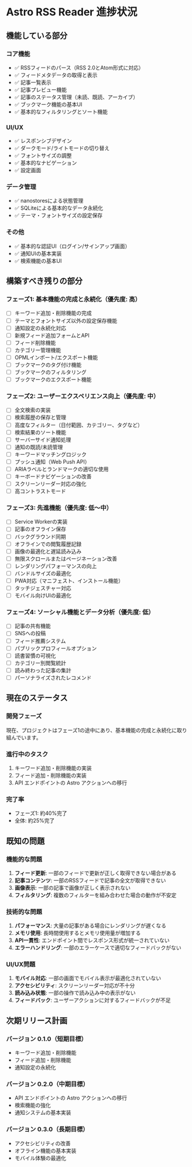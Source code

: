 # Astro RSS Reader 進捗状況

## 機能している部分

### コア機能
- ✅ RSSフィードのパース（RSS 2.0とAtom形式に対応）
- ✅ フィードメタデータの取得と表示
- ✅ 記事一覧表示
- ✅ 記事プレビュー機能
- ✅ 記事のステータス管理（未読、既読、アーカイブ）
- ✅ ブックマーク機能の基本UI
- ✅ 基本的なフィルタリングとソート機能

### UI/UX
- ✅ レスポンシブデザイン
- ✅ ダークモード/ライトモードの切り替え
- ✅ フォントサイズの調整
- ✅ 基本的なナビゲーション
- ✅ 設定画面

### データ管理
- ✅ nanostoresによる状態管理
- ✅ SQLiteによる基本的なデータ永続化
- ✅ テーマ・フォントサイズの設定保存

### その他
- ✅ 基本的な認証UI（ログイン/サインアップ画面）
- ✅ 通知UIの基本実装
- ✅ 検索機能の基本UI

## 構築すべき残りの部分

### フェーズ1: 基本機能の完成と永続化（優先度: 高）
- [ ] キーワード追加・削除機能の完成
- [ ] テーマとフォントサイズ以外の設定保存機能
- [ ] 通知設定の永続化対応
- [ ] 新規フィード追加フォームとAPI
- [ ] フィード削除機能
- [ ] カテゴリー管理機能
- [ ] OPMLインポート/エクスポート機能
- [ ] ブックマークのタグ付け機能
- [ ] ブックマークのフィルタリング
- [ ] ブックマークのエクスポート機能

### フェーズ2: ユーザーエクスペリエンス向上（優先度: 中）
- [ ] 全文検索の実装
- [ ] 検索履歴の保存と管理
- [ ] 高度なフィルター（日付範囲、カテゴリー、タグなど）
- [ ] 検索結果のソート機能
- [ ] サーバーサイド通知処理
- [ ] 通知の既読/未読管理
- [ ] キーワードマッチングロジック
- [ ] プッシュ通知（Web Push API）
- [ ] ARIAラベルとランドマークの適切な使用
- [ ] キーボードナビゲーションの改善
- [ ] スクリーンリーダー対応の強化
- [ ] 高コントラストモード

### フェーズ3: 先進機能（優先度: 低〜中）
- [ ] Service Workerの実装
- [ ] 記事のオフライン保存
- [ ] バックグラウンド同期
- [ ] オフラインでの閲覧履歴記録
- [ ] 画像の最適化と遅延読み込み
- [ ] 無限スクロールまたはページネーション改善
- [ ] レンダリングパフォーマンスの向上
- [ ] バンドルサイズの最適化
- [ ] PWA対応（マニフェスト、インストール機能）
- [ ] タッチジェスチャー対応
- [ ] モバイル向けUIの最適化

### フェーズ4: ソーシャル機能とデータ分析（優先度: 低）
- [ ] 記事の共有機能
- [ ] SNSへの投稿
- [ ] フィード推薦システム
- [ ] パブリックプロフィールオプション
- [ ] 読書習慣の可視化
- [ ] カテゴリー別閲覧統計
- [ ] 読み終わった記事の集計
- [ ] パーソナライズされたレコメンド

## 現在のステータス

### 開発フェーズ
現在、プロジェクトはフェーズ1の途中にあり、基本機能の完成と永続化に取り組んでいます。

### 進行中のタスク
1. キーワード追加・削除機能の実装
2. フィード追加・削除機能の実装
3. API エンドポイントの Astro アクションへの移行

### 完了率
- フェーズ1: 約40%完了
- 全体: 約25%完了

## 既知の問題

### 機能的な問題
1. **フィード更新**: 一部のフィードで更新が正しく取得できない場合がある
2. **記事コンテンツ**: 一部のRSSフィードで記事の全文が取得できない
3. **画像表示**: 一部の記事で画像が正しく表示されない
4. **フィルタリング**: 複数のフィルターを組み合わせた場合の動作が不安定

### 技術的な問題
1. **パフォーマンス**: 大量の記事がある場合にレンダリングが遅くなる
2. **メモリ使用**: 長時間使用するとメモリ使用量が増加する
3. **API一貫性**: エンドポイント間でレスポンス形式が統一されていない
4. **エラーハンドリング**: 一部のエラーケースで適切なフィードバックがない

### UI/UX問題
1. **モバイル対応**: 一部の画面でモバイル表示が最適化されていない
2. **アクセシビリティ**: スクリーンリーダー対応が不十分
3. **読み込み状態**: 一部の操作で読み込み中の表示がない
4. **フィードバック**: ユーザーアクションに対するフィードバックが不足

## 次期リリース計画

### バージョン 0.1.0（短期目標）
- キーワード追加・削除機能
- フィード追加・削除機能
- 通知設定の永続化

### バージョン 0.2.0（中期目標）
- API エンドポイントの Astro アクションへの移行
- 検索機能の強化
- 通知システムの基本実装

### バージョン 0.3.0（長期目標）
- アクセシビリティの改善
- オフライン機能の基本実装
- モバイル体験の最適化
